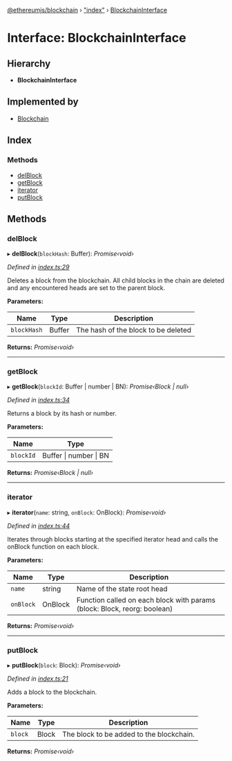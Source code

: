 [@ethereumjs/blockchain](../README.md) › ["index"](../modules/_index_.md) › [BlockchainInterface](_index_.blockchaininterface.md)

# Interface: BlockchainInterface

## Hierarchy

* **BlockchainInterface**

## Implemented by

* [Blockchain](../classes/_index_.blockchain.md)

## Index

### Methods

* [delBlock](_index_.blockchaininterface.md#delblock)
* [getBlock](_index_.blockchaininterface.md#getblock)
* [iterator](_index_.blockchaininterface.md#iterator)
* [putBlock](_index_.blockchaininterface.md#putblock)

## Methods

###  delBlock

▸ **delBlock**(`blockHash`: Buffer): *Promise‹void›*

*Defined in [index.ts:29](https://github.com/ethereumjs/ethereumjs-vm/blob/master/packages/blockchain/src/index.ts#L29)*

Deletes a block from the blockchain. All child blocks in the chain are
deleted and any encountered heads are set to the parent block.

**Parameters:**

Name | Type | Description |
------ | ------ | ------ |
`blockHash` | Buffer | The hash of the block to be deleted  |

**Returns:** *Promise‹void›*

___

###  getBlock

▸ **getBlock**(`blockId`: Buffer | number | BN): *Promise‹Block | null›*

*Defined in [index.ts:34](https://github.com/ethereumjs/ethereumjs-vm/blob/master/packages/blockchain/src/index.ts#L34)*

Returns a block by its hash or number.

**Parameters:**

Name | Type |
------ | ------ |
`blockId` | Buffer &#124; number &#124; BN |

**Returns:** *Promise‹Block | null›*

___

###  iterator

▸ **iterator**(`name`: string, `onBlock`: OnBlock): *Promise‹void›*

*Defined in [index.ts:44](https://github.com/ethereumjs/ethereumjs-vm/blob/master/packages/blockchain/src/index.ts#L44)*

Iterates through blocks starting at the specified iterator head and calls
the onBlock function on each block.

**Parameters:**

Name | Type | Description |
------ | ------ | ------ |
`name` | string | Name of the state root head |
`onBlock` | OnBlock | Function called on each block with params (block: Block, reorg: boolean)  |

**Returns:** *Promise‹void›*

___

###  putBlock

▸ **putBlock**(`block`: Block): *Promise‹void›*

*Defined in [index.ts:21](https://github.com/ethereumjs/ethereumjs-vm/blob/master/packages/blockchain/src/index.ts#L21)*

Adds a block to the blockchain.

**Parameters:**

Name | Type | Description |
------ | ------ | ------ |
`block` | Block | The block to be added to the blockchain.  |

**Returns:** *Promise‹void›*
